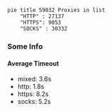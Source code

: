 
```mermaid
pie title 59032 Proxies in list
    "HTTP" : 27137
    "HTTPS": 9053
    "SOCKS" : 30332
```

### Some Info
#### Average Timeout

- mixed: 3.6s
- http: 1.8s
- https: 8.2s
- socks: 5.2s
